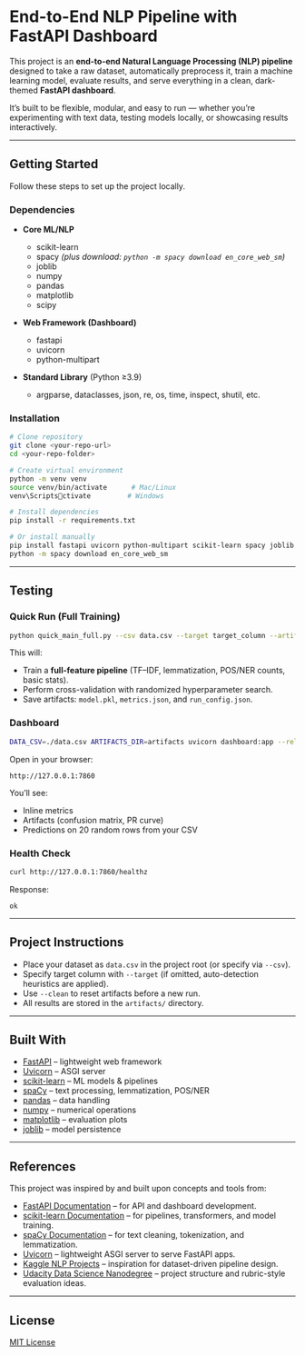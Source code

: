 # End-to-End NLP Pipeline with FastAPI Dashboard  

This project is an **end-to-end Natural Language Processing (NLP) pipeline** designed to take a raw dataset, automatically preprocess it, train a machine learning model, evaluate results, and serve everything in a clean, dark-themed **FastAPI dashboard**.  

It’s built to be flexible, modular, and easy to run — whether you’re experimenting with text data, testing models locally, or showcasing results interactively.  

---

## Getting Started  

Follow these steps to set up the project locally.  

### Dependencies  

- **Core ML/NLP**  
  - scikit-learn  
  - spacy  *(plus download: `python -m spacy download en_core_web_sm`)*  
  - joblib  
  - numpy  
  - pandas  
  - matplotlib  
  - scipy  

- **Web Framework (Dashboard)**  
  - fastapi  
  - uvicorn  
  - python-multipart  

- **Standard Library** (Python ≥3.9)  
  - argparse, dataclasses, json, re, os, time, inspect, shutil, etc.  

### Installation  

```bash
# Clone repository
git clone <your-repo-url>
cd <your-repo-folder>

# Create virtual environment
python -m venv venv
source venv/bin/activate      # Mac/Linux
venv\Scriptsctivate         # Windows

# Install dependencies
pip install -r requirements.txt

# Or install manually
pip install fastapi uvicorn python-multipart scikit-learn spacy joblib numpy pandas matplotlib scipy
python -m spacy download en_core_web_sm
```

---

## Testing  

### Quick Run (Full Training)  

```bash
python quick_main_full.py --csv data.csv --target target_column --artifacts artifacts
```

This will:  
- Train a **full-feature pipeline** (TF–IDF, lemmatization, POS/NER counts, basic stats).  
- Perform cross-validation with randomized hyperparameter search.  
- Save artifacts: `model.pkl`, `metrics.json`, and `run_config.json`.  

### Dashboard  

```bash
DATA_CSV=./data.csv ARTIFACTS_DIR=artifacts uvicorn dashboard:app --reload --port 7860
```

Open in your browser:  
```
http://127.0.0.1:7860
```

You’ll see:  
- Inline metrics  
- Artifacts (confusion matrix, PR curve)  
- Predictions on 20 random rows from your CSV  

### Health Check  

```bash
curl http://127.0.0.1:7860/healthz
```
Response:  
```
ok
```

---

## Project Instructions  

- Place your dataset as `data.csv` in the project root (or specify via `--csv`).  
- Specify target column with `--target` (if omitted, auto-detection heuristics are applied).  
- Use `--clean` to reset artifacts before a new run.  
- All results are stored in the `artifacts/` directory.  

---

## Built With  

- [FastAPI](https://fastapi.tiangolo.com/) – lightweight web framework  
- [Uvicorn](https://www.uvicorn.org/) – ASGI server  
- [scikit-learn](https://scikit-learn.org/stable/) – ML models & pipelines  
- [spaCy](https://spacy.io/) – text processing, lemmatization, POS/NER  
- [pandas](https://pandas.pydata.org/) – data handling  
- [numpy](https://numpy.org/) – numerical operations  
- [matplotlib](https://matplotlib.org/) – evaluation plots  
- [joblib](https://joblib.readthedocs.io/) – model persistence  

---

## References  

This project was inspired by and built upon concepts and tools from:  
- [FastAPI Documentation](https://fastapi.tiangolo.com/) – for API and dashboard development.  
- [scikit-learn Documentation](https://scikit-learn.org/stable/documentation.html) – for pipelines, transformers, and model training.  
- [spaCy Documentation](https://spacy.io/usage) – for text cleaning, tokenization, and lemmatization.  
- [Uvicorn](https://www.uvicorn.org/) – lightweight ASGI server to serve FastAPI apps.  
- [Kaggle NLP Projects](https://www.kaggle.com/datasets?tags=13204-NLP) – inspiration for dataset-driven pipeline design.  
- [Udacity Data Science Nanodegree](https://www.udacity.com/course/data-scientist-nanodegree--nd025) – project structure and rubric-style evaluation ideas.  

---

## License  

[MIT License](LICENSE.txt)  

